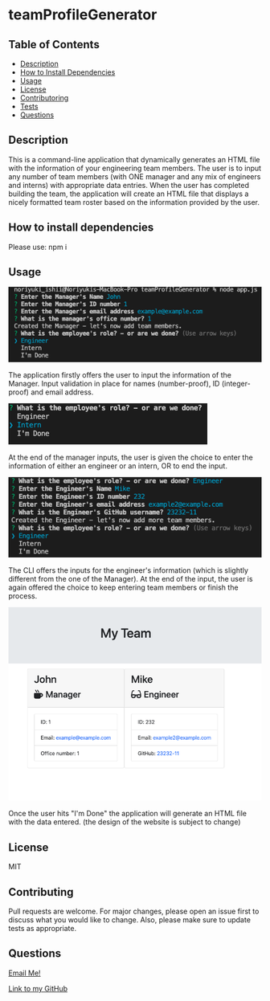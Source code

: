 # teamProfileGenerator

## Table of Contents

- [Description](#description)
- [How to Install Dependencies](#how-to-install-dependencies)
- [Usage](#usage)
- [License](#license)
- [Contributoring](#contributing)
- [Tests](#tests)
- [Questions](#questions)

## Description

This is a command-line application that dynamically generates an HTML file with the information of your engineering team members. The user is to input any number of team members (with ONE manager and any mix of engineers and interns) with appropriate data entries. When the user has completed building the team, the application will create an HTML file that displays a nicely formatted team roster based on the information provided by the user.

## How to install dependencies

Please use: npm i

## Usage

![](./img/team1.png)

The application firstly offers the user to input the information of the Manager. Input validation in place for names (number-proof), ID (integer-proof) and email address.

![](./img/team2.png)

At the end of the manager inputs, the user is given the choice to enter the information of either an engineer or an intern, OR to end the input.

![](./img/team3.png)

The CLI offers the inputs for the engineer's information (which is slightly different from the one of the Manager). At the end of the input, the user is again offered the choice to keep entering team members or finish the process.

![](./img/team4.png)

Once the user hits "I'm Done" the application will generate an HTML file with the data entered. (the design of the website is subject to change)

## License

MIT

## Contributing

Pull requests are welcome. For major changes, please open an issue first to discuss what you would like to change. Also, please make sure to update tests as appropriate.

## Questions

[Email Me!](mailto:nishii.dev.syd@gmail.com)

[Link to my GitHub](https://github.com/noriyuki-ishii-820)
